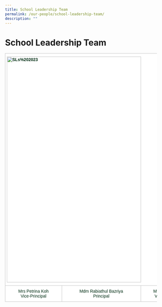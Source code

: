 ```yaml
---
title: School Leadership Team
permalink: /our-people/school-leadership-team/
description: ""
---
```

# **School Leadership Team**

<table style="border-collapse:collapse;border-spacing:0" class="tg">
  <thead>
    <tr>
      <th style="background-color:#FFF;border-color:#c0c0c0;border-style:solid;border-width:1px;color:#002D13;font-family:Arial, sans-serif;font-size:14px;font-weight:bold;overflow:hidden;padding:10px 5px;text-align:left;vertical-align:top;word-break:normal" colspan="3"><img src="/images/SLs%202023.jpg" alt="SLs%202023" width="616" height="745" style="width:85%"></th>
    </tr>
  </thead>
  <tbody>
    <tr>
      <td style="background-color:#FFF;border-color:#c0c0c0;border-style:solid;border-width:1px;color:#002D13;font-family:Arial, sans-serif;font-size:14px;overflow:hidden;padding:10px 5px;text-align:center;vertical-align:top;word-break:normal"><span style="background-color:initial">Mrs Petrina Koh</span><br>
      <span style="background-color:initial">Vice-Principal</span></td>
      <td style="background-color:#FFF;border-color:#c0c0c0;border-style:solid;border-width:1px;color:#002D13;font-family:Arial, sans-serif;font-size:14px;overflow:hidden;padding:10px 5px;text-align:center;vertical-align:top;word-break:normal"><span style="background-color:initial">Mdm Rabiathul Bazriya</span><br>
      <span style="background-color:initial">Principal</span></td>
      <td style="background-color:#FFF;border-color:#c0c0c0;border-style:solid;border-width:1px;color:#002D13;font-family:Arial, sans-serif;font-size:14px;overflow:hidden;padding:10px 5px;text-align:center;vertical-align:top;word-break:normal"><span style="background-color:initial">Mr William Boh</span><br>
      <span style="background-color:initial">Vice-Principal</span></td>
    </tr>
  </tbody>
</table>